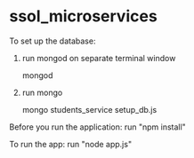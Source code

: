 # ssol_microservices

To set up the database:
1. run mongod on separate terminal window

	mongod
	
2. run mongo

	mongo students_service setup_db.js


Before you run the application:
run "npm install"

To run the app:
run "node app.js"
